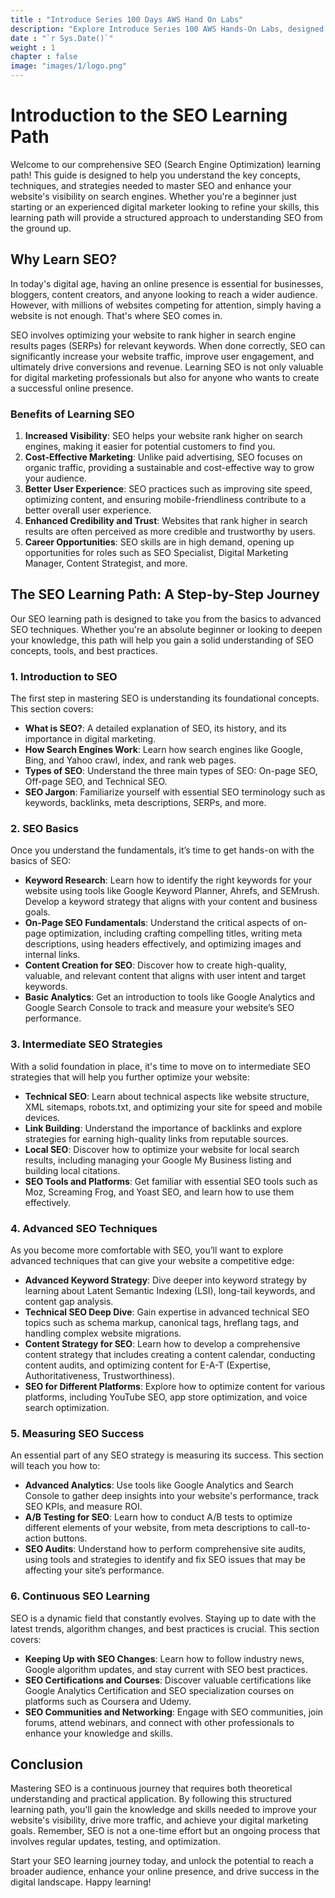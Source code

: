 ```yaml
---
title : "Introduce Series 100 Days AWS Hand On Labs"
description: "Explore Introduce Series 100 AWS Hands-On Labs, designed for beginners to learn AWS with step-by-step hands-on exercises"
date : "`r Sys.Date()`"
weight : 1
chapter : false
image: "images/1/logo.png"
---
```

# Introduction to the SEO Learning Path

Welcome to our comprehensive SEO (Search Engine Optimization) learning path! This guide is designed to help you understand the key concepts, techniques, and strategies needed to master SEO and enhance your website's visibility on search engines. Whether you're a beginner just starting or an experienced digital marketer looking to refine your skills, this learning path will provide a structured approach to understanding SEO from the ground up.

## Why Learn SEO?

In today's digital age, having an online presence is essential for businesses, bloggers, content creators, and anyone looking to reach a wider audience. However, with millions of websites competing for attention, simply having a website is not enough. That's where SEO comes in.

SEO involves optimizing your website to rank higher in search engine results pages (SERPs) for relevant keywords. When done correctly, SEO can significantly increase your website traffic, improve user engagement, and ultimately drive conversions and revenue. Learning SEO is not only valuable for digital marketing professionals but also for anyone who wants to create a successful online presence.

### Benefits of Learning SEO

1. **Increased Visibility**: SEO helps your website rank higher on search engines, making it easier for potential customers to find you.
2. **Cost-Effective Marketing**: Unlike paid advertising, SEO focuses on organic traffic, providing a sustainable and cost-effective way to grow your audience.
3. **Better User Experience**: SEO practices such as improving site speed, optimizing content, and ensuring mobile-friendliness contribute to a better overall user experience.
4. **Enhanced Credibility and Trust**: Websites that rank higher in search results are often perceived as more credible and trustworthy by users.
5. **Career Opportunities**: SEO skills are in high demand, opening up opportunities for roles such as SEO Specialist, Digital Marketing Manager, Content Strategist, and more.

## The SEO Learning Path: A Step-by-Step Journey

Our SEO learning path is designed to take you from the basics to advanced SEO techniques. Whether you're an absolute beginner or looking to deepen your knowledge, this path will help you gain a solid understanding of SEO concepts, tools, and best practices.

### 1. Introduction to SEO

The first step in mastering SEO is understanding its foundational concepts. This section covers:

- **What is SEO?**: A detailed explanation of SEO, its history, and its importance in digital marketing.
- **How Search Engines Work**: Learn how search engines like Google, Bing, and Yahoo crawl, index, and rank web pages.
- **Types of SEO**: Understand the three main types of SEO: On-page SEO, Off-page SEO, and Technical SEO.
- **SEO Jargon**: Familiarize yourself with essential SEO terminology such as keywords, backlinks, meta descriptions, SERPs, and more.

### 2. SEO Basics

Once you understand the fundamentals, it’s time to get hands-on with the basics of SEO:

- **Keyword Research**: Learn how to identify the right keywords for your website using tools like Google Keyword Planner, Ahrefs, and SEMrush. Develop a keyword strategy that aligns with your content and business goals.
- **On-Page SEO Fundamentals**: Understand the critical aspects of on-page optimization, including crafting compelling titles, writing meta descriptions, using headers effectively, and optimizing images and internal links.
- **Content Creation for SEO**: Discover how to create high-quality, valuable, and relevant content that aligns with user intent and target keywords.
- **Basic Analytics**: Get an introduction to tools like Google Analytics and Google Search Console to track and measure your website’s SEO performance.

### 3. Intermediate SEO Strategies

With a solid foundation in place, it's time to move on to intermediate SEO strategies that will help you further optimize your website:

- **Technical SEO**: Learn about technical aspects like website structure, XML sitemaps, robots.txt, and optimizing your site for speed and mobile devices.
- **Link Building**: Understand the importance of backlinks and explore strategies for earning high-quality links from reputable sources.
- **Local SEO**: Discover how to optimize your website for local search results, including managing your Google My Business listing and building local citations.
- **SEO Tools and Platforms**: Get familiar with essential SEO tools such as Moz, Screaming Frog, and Yoast SEO, and learn how to use them effectively.

### 4. Advanced SEO Techniques

As you become more comfortable with SEO, you’ll want to explore advanced techniques that can give your website a competitive edge:

- **Advanced Keyword Strategy**: Dive deeper into keyword strategy by learning about Latent Semantic Indexing (LSI), long-tail keywords, and content gap analysis.
- **Technical SEO Deep Dive**: Gain expertise in advanced technical SEO topics such as schema markup, canonical tags, hreflang tags, and handling complex website migrations.
- **Content Strategy for SEO**: Learn how to develop a comprehensive content strategy that includes creating a content calendar, conducting content audits, and optimizing content for E-A-T (Expertise, Authoritativeness, Trustworthiness).
- **SEO for Different Platforms**: Explore how to optimize content for various platforms, including YouTube SEO, app store optimization, and voice search optimization.

### 5. Measuring SEO Success

An essential part of any SEO strategy is measuring its success. This section will teach you how to:

- **Advanced Analytics**: Use tools like Google Analytics and Search Console to gather deep insights into your website's performance, track SEO KPIs, and measure ROI.
- **A/B Testing for SEO**: Learn how to conduct A/B tests to optimize different elements of your website, from meta descriptions to call-to-action buttons.
- **SEO Audits**: Understand how to perform comprehensive site audits, using tools and strategies to identify and fix SEO issues that may be affecting your site’s performance.

### 6. Continuous SEO Learning

SEO is a dynamic field that constantly evolves. Staying up to date with the latest trends, algorithm changes, and best practices is crucial. This section covers:

- **Keeping Up with SEO Changes**: Learn how to follow industry news, Google algorithm updates, and stay current with SEO best practices.
- **SEO Certifications and Courses**: Discover valuable certifications like Google Analytics Certification and SEO specialization courses on platforms such as Coursera and Udemy.
- **SEO Communities and Networking**: Engage with SEO communities, join forums, attend webinars, and connect with other professionals to enhance your knowledge and skills.

## Conclusion

Mastering SEO is a continuous journey that requires both theoretical understanding and practical application. By following this structured learning path, you'll gain the knowledge and skills needed to improve your website's visibility, drive more traffic, and achieve your digital marketing goals. Remember, SEO is not a one-time effort but an ongoing process that involves regular updates, testing, and optimization.

Start your SEO learning journey today, and unlock the potential to reach a broader audience, enhance your online presence, and drive success in the digital landscape. Happy learning!

